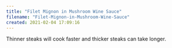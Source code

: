 ```yaml
---
title: "Filet Mignon in Mushroom Wine Sauce"
filename: "Filet-Mignon-in-Mushroom-Wine-Sauce"
created: 2021-02-04 17:09:16
---
```

Thinner steaks will cook faster and thicker steaks can take longer.
